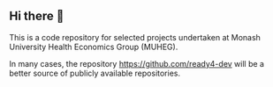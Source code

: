 ## Hi there 👋

This is a code repository for selected projects undertaken at Monash University Health Economics Group (MUHEG). 

In many cases, the repository https://github.com/ready4-dev will be a better source of publicly available repositories.

